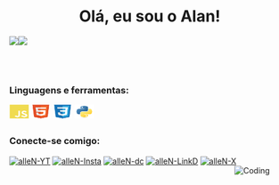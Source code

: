 <h1 align="center"> Olá, eu sou o Alan! </h1>
<table>
  <img height="150em" src="https://github-readme-stats.vercel.app/api?username=oalleeN&show_icons=true&theme=tokyonight&include_all_commits=true&count_private=true"/>
  <img height="150em" src="https://github-readme-stats.vercel.app/api/top-langs/?username=oalleeN&layout=right&langs_count=6&theme=tokyonight"/>
</table>
<div style="display: inline_block"><br>
  <h3 align="left"> Linguagens e ferramentas: </h3>
  <img align="center" alt="alleN-Js" height="25" width="35" src="https://raw.githubusercontent.com/devicons/devicon/master/icons/javascript/javascript-plain.svg">
  <img align="center" alt="alleN-HTML" height="25" width="35" src="https://raw.githubusercontent.com/devicons/devicon/master/icons/html5/html5-original.svg">
  <img align="center" alt="alleN-CSS" height="25" width="35" src="https://raw.githubusercontent.com/devicons/devicon/master/icons/css3/css3-original.svg">
  <img align="center" alt="alleN-Python" height="25" width="35" src="https://raw.githubusercontent.com/devicons/devicon/master/icons/python/python-original.svg">

  ##
  
  <div> 
  <h3 align="left"> Conecte-se comigo: </h3>
  <a href="https://www.youtube.com/channel/UCShv5fOOvg7Odd-4hiawpnw" target="_blank"><img align="center" alt="alleN-YT" height="40" width="40" src="https://cdn.discordapp.com/attachments/1177965498676289649/1177977759981641748/youtube_1.png?ex=65747847&is=65620347&hm=1dc1b935174b58bce8bb17baa94fad22b4a87c09e3e277c0d66820daa27168e9&" target="_blank"></a>
  <a href="https://instagram.com/itsnotallenn" target="_blank"><img align="center" alt="alleN-Insta" height="40" width="40" src="https://cdn.discordapp.com/attachments/1177965498676289649/1177979458821558272/instagram_3.png?ex=657479dc&is=656204dc&hm=67e896b71c2fb5c52469085a24ab0e75e27bb673938faa8de3d204e710c250bb&" target="_blank"></a>
 <a href="https://discord.gg/wagxzStdcR" target="_blank"><img align="center" alt="alleN-dc" height="40" width="40" src="https://cdn.discordapp.com/attachments/1177965498676289649/1177977761214767205/discordia_2.png?ex=65747848&is=65620348&hm=9027a51c9120709f008bb47bacacedd94f1a14f58e2eea6870e8eadf4b82f511&" target="_blank"></a>
  <a href="https://www.linkedin.com/in/alan-filho-866037267/" target="_blank"><img align="center" alt="alleN-LinkD" height="40" width="40" src="https://cdn.discordapp.com/attachments/1177965498676289649/1177977760350744596/linkedin_2.png?ex=65747847&is=65620347&hm=5475a487e4052f2479909da5e4f2a6da5a614799f398909e623987a445c3798b&" target="_blank"></a>
  <a href="https://twitter.com/itsnotallenn" target="_blank"><img align="center" alt="alleN-X" height="40" width="40" src="https://cdn.discordapp.com/attachments/1177965498676289649/1177977760761790474/twitter_1.png?ex=65747847&is=65620347&hm=8c001592b6e01104ee6a75d7161b9a21259724b759df4cd19b3e42f45fe6c1e3&" target="_blank"></a>
  <img align="right" alt="Coding" width="100" src="https://cdn.discordapp.com/attachments/1177965498676289649/1177967905053347890/877fh6.gif?ex=65746f1a&is=6561fa1a&hm=84184c0237a5cf3b99aa2894b1ab25873433559fb011296364d3d50098ee68">
